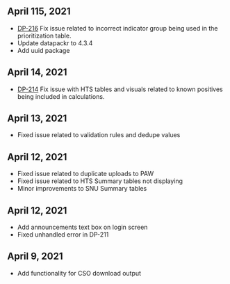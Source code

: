 ## April 115, 2021
* [DP-216](https://jira.pepfar.net/browse/DP-216) Fix issue related to incorrect indicator group being used in the prioritization table. 
* Update datapackr to 4.3.4
* Add uuid package

## April 14, 2021
* [DP-214](https://jira.pepfar.net/browse/DP-214) Fix issue with HTS tables and visuals related to known positives being included in calculations.

## April 13, 2021
* Fixed issue related to validation rules and dedupe values

## April 12, 2021
* Fixed issue related to duplicate uploads to PAW
* Fixed issue related to HTS Summary tables not displaying
* Minor improvements to SNU Summary tables

## April 12, 2021
* Add announcements text box on login screen
* Fixed unhandled error in DP-211

## April 9, 2021
* Add functionality for CSO download output
